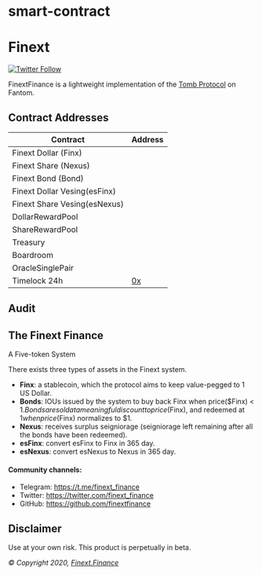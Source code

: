 # smart-contract
# Finext

[![Twitter Follow](https://img.shields.io/twitter/follow/finext_finance?label=Follow)](https://twitter.com/finext_finance)

FinextFinance is a lightweight implementation of the [Tomb Protocol](tomb.com) on Fantom.

## Contract Addresses
| Contract  | Address |
| ------------- | ------------- |
| Finext Dollar (Finx) 
| Finext Share (Nexus) 
| Finext Bond (Bond) 
| Finext Dollar Vesing(esFinx) 
| Finext Share Vesing(esNexus)
| DollarRewardPool 
| ShareRewardPool
| Treasury 
| Boardroom 
| OracleSinglePair 
| Timelock 24h | [0x](https://arb.com/address/0x#code) |

## Audit


## The Finext Finance
 A Five-token System

There exists three types of assets in the Finext system. 

- **Finx**: a stablecoin, which the protocol aims to keep value-pegged to 1 US Dollar. 
- **Bonds**: IOUs issued by the system to buy back Finx when price($Finx) < $1. Bonds are sold at a meaningful discount to price($Finx), and redeemed at $1 when price($Finx) normalizes to $1. 
- **Nexus**: receives surplus seigniorage (seigniorage left remaining after all the bonds have been redeemed).
- **esFinx**: convert esFinx to Finx in 365 day.
- **esNexus**: convert esNexus to Nexus in 365 day.

#### Community channels:

- Telegram: https://t.me/finext_finance
- Twitter: https://twitter.com/finext_finance
- GitHub: https://github.com/finextfinance

## Disclaimer

Use at your own risk. This product is perpetually in beta.

_© Copyright 2020, [Finext.Finance](https://Finext.finance)_
